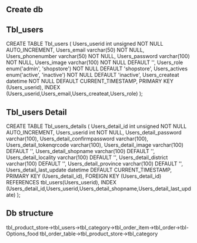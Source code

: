 ## Create db
## Tbl_users
CREATE TABLE Tbl_users (
    Users_userid int unsigned NOT NULL AUTO_INCREMENT,
    Users_email varchar(50) NOT NULL,
    Users_phonenumber varchar(50) NOT NULL,
    Users_password varchar(100) NOT NULL,
    Users_image varchar(100) NOT NULL DEFAULT '',
    Users_role enum('admin', 'shopstore') NOT NULL DEFAULT 'shopstore',
    Users_actives enum('active', 'inactive') NOT NULL DEFAULT 'inactive',
    Users_createat datetime NOT NULL DEFAULT CURRENT_TIMESTAMP,
    PRIMARY KEY (Users_userid),
    INDEX (Users_userid,Users_email,Users_createat,Users_role)
);

## Tbl_users Detail
CREATE TABLE Tbl_users_details (
    Users_detail_id int unsigned NOT NULL AUTO_INCREMENT,
    Users_userid int NOT NULL,
    Users_detail_password varchar(100),
    Users_detail_confirmpassword varchar(100),
    Users_detail_tokenqrcode varchar(100),
    Users_detail_image varchar(100) DEFAULT '',
    Users_detail_shopname varchar(100) DEFAULT '',
    Users_detail_locality varchar(100) DEFAULT '',
    Users_detail_district varchar(100) DEFAULT '',
    Users_detail_province varchar(100) DEFAULT '',
    Users_detail_last_update datetime DEFAULT CURRENT_TIMESTAMP,
    PRIMARY KEY (Users_detail_id),
   FOREIGN KEY (Users_detail_id) REFERENCES tbl_users(Users_userid),
    INDEX (Users_detail_id,Users_userid,Users_detail_shopname,Users_detail_last_update)
);

## Db structure
tbl_product_store->tbl_users->tbl_category->tbl_order_item->tbl_order->tbl-Options_food
tbl_order_table->tbl_product_store->tbl_category